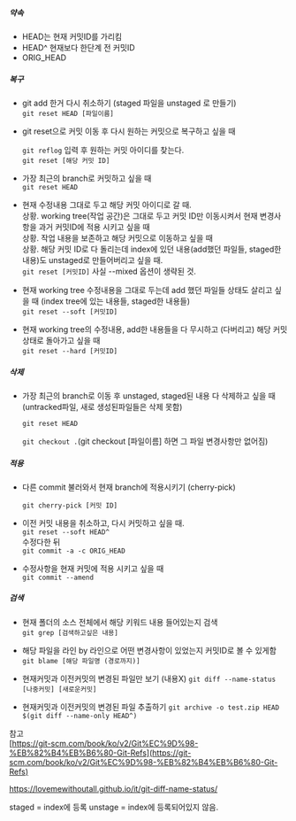 ##### 약속

-   HEAD는 현재 커밋ID를 가리킴
-   HEAD^ 현재보다 한단계 전 커밋ID
-   ORIG\_HEAD

##### 복구

-   git add 한거 다시 취소하기 (staged 파일을 unstaged 로 만들기)  
    `git reset HEAD [파일이름]`
    
-   git reset으로 커밋 이동 후 다시 원하는 커밋으로 복구하고 싶을 때
    
    `git reflog` 입력 후 원하는 커밋 아이디를 찾는다.  
    `git reset [해당 커밋 ID]`
    
-   가장 최근의 branch로 커밋하고 싶을 때  
    `git reset HEAD`
    
-   현재 수정내용 그대로 두고 해당 커밋 아이디로 갈 때.  
    상황. working tree(작업 공간)은 그대로 두고 커밋 ID만 이동시켜서 현재 변경사항을 과거 커밋ID에 적용 시키고 싶을 때  
    상황. 작업 내용을 보존하고 해당 커밋으로 이동하고 싶을 때  
    상황. 해당 커밋 ID로 다 돌리는데 index에 있던 내용(add했던 파일들, staged한 내용)도 unstaged로 만들어버리고 싶을 때.  
    `git reset [커밋ID]` 사실 --mixed 옵션이 생략된 것.
    
-   현재 working tree 수정내용을 그대로 두는데 add 했던 파일들 상태도 살리고 싶을 때 (index tree에 있는 내용들, staged한 내용들)  
    `git reset --soft [커밋ID]`
    
-   현재 working tree의 수정내용, add한 내용들을 다 무시하고 (다버리고) 해당 커밋상태로 돌아가고 싶을 때  
    `git reset --hard [커밋ID]`
    

##### 삭제

-   가장 최근의 branch로 이동 후 unstaged, staged된 내용 다 삭제하고 싶을 때 (untracked파일, 새로 생성된파일들은 삭제 못함)
    
    `git reset HEAD`
    
    `git checkout .`(git checkout \[파일이름\] 하면 그 파일 변경사항만 없어짐)
    

##### 적용

-   다른 commit 불러와서 현재 branch에 적용시키기 (cherry-pick)
    
    `git cherry-pick [커밋 ID]`
    
-   이전 커밋 내용을 취소하고, 다시 커밋하고 싶을 때.  
    `git reset --soft HEAD^`  
    수정다한 뒤  
    `git commit -a -c ORIG_HEAD`
    
-   수정사항을 현재 커밋에 적용 시키고 싶을 때  
    `git commit --amend`
    

##### 검색

-   현재 폴더의 소스 전체에서 해당 키워드 내용 들어있는지 검색  
    `git grep [검색하고싶은 내용]`
    
-   해당 파일을 라인 by 라인으로 어떤 변경사항이 있었는지 커밋ID로 볼 수 있게함  
    `git blame [해당 파일명 (경로까지)]`
    
-   현재커밋과 이전커밋의 변경된 파일만 보기 (내용X)
    `git diff --name-status [나중커밋] [새로운커밋]`
    
-   현재커밋과 이전커밋의 변경된 파일 추출하기
    `git archive -o test.zip HEAD $(git diff --name-only HEAD^)`
    

참고  
[https://git-scm.com/book/ko/v2/Git%EC%9D%98-%EB%82%B4%EB%B6%80-Git-Refs](https://git-scm.com/book/ko/v2/Git%EC%9D%98-%EB%82%B4%EB%B6%80-Git-Refs)

https://lovemewithoutall.github.io/it/git-diff-name-status/


staged = index에 등록
unstage = index에 등록되어있지 않음.
